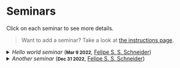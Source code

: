 # Seminars

Click on each seminar to see more details.

> Want to add a seminar? Take a look at [the instructions page](/seminars/instructions).
<details><summary><em>Hello world seminar</em> (<small><strong><time datetime="2022-03-09T00:00:00">Mar 9 2022</time></strong></small>, <a href="https://github.com/schneiderfelipe">Felipe S. S. Schneider</a>)</summary><p>An example seminar about <a href="https://doi.org/10.1021/jacs.0c01622"><em>J. Am. Chem. Soc.</em> <strong>2020</strong>, 142, 24, 10869–10880</a>.</p></details><details><summary><em>Another seminar</em> (<small><strong><time datetime="2022-12-31T00:00:00">Dec 31 2022</time></strong></small>, <a href="https://github.com/schneiderfelipe">Felipe S. S. Schneider</a>)</summary><p>A short description goes here if you'd like (references are welcome).</p>
<p>Very last day of the year!</p></details>
